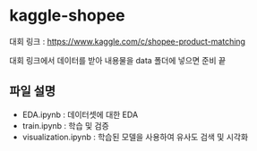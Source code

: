 # kaggle-shopee

대회 링크 : https://www.kaggle.com/c/shopee-product-matching

대회 링크에서 데이터를 받아 내용물을 data 폴더에 넣으면 준비 끝

## 파일 설명

- EDA.ipynb : 데이터셋에 대한 EDA
- train.ipynb : 학습 및 검증
- visualization.ipynb : 학습된 모델을 사용하여 유사도 검색 및 시각화
